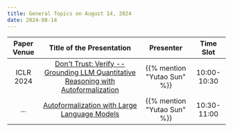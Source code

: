 ```yaml
---
title: General Topics on August 14, 2024
date: 2024-08-14
---
```


| Paper Venue |                                            Title of the Presentation                                            |          Presenter          |  Time Slot  |
| :---------: | :-------------------------------------------------------------------------------------------------------------: | :-------------------------: | :---------: |
|  ICLR 2024  | [Don't Trust: Verify -- Grounding LLM Quantitative Reasoning with Autoformalization](/seminar/24-08-14/yutao1/) | {{% mention "Yutao Sun" %}} | 10:00-10:30 |
|     ...     |                    [Autoformalization with Large Language Models](/seminar/24-08-14/yutao2/)                    | {{% mention "Yutao Sun" %}} | 10:30-11:00 |

<!--more-->
